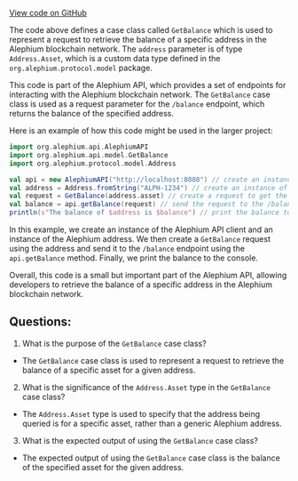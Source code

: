 [View code on GitHub](https://github.com/alephium/alephium/blob/master/api/src/main/scala/org/alephium/api/model/GetBalance.scala)

The code above defines a case class called `GetBalance` which is used to represent a request to retrieve the balance of a specific address in the Alephium blockchain network. The `address` parameter is of type `Address.Asset`, which is a custom data type defined in the `org.alephium.protocol.model` package. 

This code is part of the Alephium API, which provides a set of endpoints for interacting with the Alephium blockchain network. The `GetBalance` case class is used as a request parameter for the `/balance` endpoint, which returns the balance of the specified address. 

Here is an example of how this code might be used in the larger project:

```scala
import org.alephium.api.AlephiumAPI
import org.alephium.api.model.GetBalance
import org.alephium.protocol.model.Address

val api = new AlephiumAPI("http://localhost:8080") // create an instance of the Alephium API client
val address = Address.fromString("ALPH-1234") // create an instance of the Alephium address
val request = GetBalance(address.asset) // create a request to get the balance of the address
val balance = api.getBalance(request) // send the request to the /balance endpoint and get the balance
println(s"The balance of $address is $balance") // print the balance to the console
```

In this example, we create an instance of the Alephium API client and an instance of the Alephium address. We then create a `GetBalance` request using the address and send it to the `/balance` endpoint using the `api.getBalance` method. Finally, we print the balance to the console. 

Overall, this code is a small but important part of the Alephium API, allowing developers to retrieve the balance of a specific address in the Alephium blockchain network.
## Questions: 
 1. What is the purpose of the `GetBalance` case class?
- The `GetBalance` case class is used to represent a request to retrieve the balance of a specific asset for a given address.

2. What is the significance of the `Address.Asset` type in the `GetBalance` case class?
- The `Address.Asset` type is used to specify that the address being queried is for a specific asset, rather than a generic Alephium address.

3. What is the expected output of using the `GetBalance` case class?
- The expected output of using the `GetBalance` case class is the balance of the specified asset for the given address.